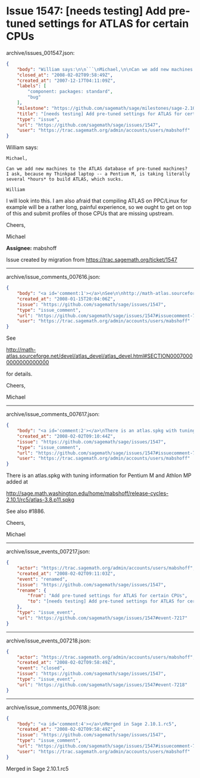 # Issue 1547: [needs testing] Add pre-tuned settings for ATLAS for certain CPUs

archive/issues_001547.json:
```json
{
    "body": "William says:\n\n```\nMichael,\n\nCan we add new machines to the ATLAS database of pre-tuned machines?\nI ask, because my Thinkpad laptop -- a Pentium M, is taking literally\nseveral *hours* to build ATLAS, which sucks.\n\nWilliam\n```\n\nI will look into this. I am also afraid that compiling ATLAS on PPC/Linux for example will be a rather long, painful experience, so we ought to get on top of this and submit profiles of those CPUs that are missing upstream.\n\nCheers,\n\nMichael\n\n**Assignee:** mabshoff\n\nIssue created by migration from https://trac.sagemath.org/ticket/1547\n\n",
    "closed_at": "2008-02-02T09:58:49Z",
    "created_at": "2007-12-17T04:11:09Z",
    "labels": [
        "component: packages: standard",
        "bug"
    ],
    "milestone": "https://github.com/sagemath/sage/milestones/sage-2.10.1",
    "title": "[needs testing] Add pre-tuned settings for ATLAS for certain CPUs",
    "type": "issue",
    "url": "https://github.com/sagemath/sage/issues/1547",
    "user": "https://trac.sagemath.org/admin/accounts/users/mabshoff"
}
```
William says:

```
Michael,

Can we add new machines to the ATLAS database of pre-tuned machines?
I ask, because my Thinkpad laptop -- a Pentium M, is taking literally
several *hours* to build ATLAS, which sucks.

William
```

I will look into this. I am also afraid that compiling ATLAS on PPC/Linux for example will be a rather long, painful experience, so we ought to get on top of this and submit profiles of those CPUs that are missing upstream.

Cheers,

Michael

**Assignee:** mabshoff

Issue created by migration from https://trac.sagemath.org/ticket/1547





---

archive/issue_comments_007616.json:
```json
{
    "body": "<a id='comment:1'></a>\nSee\n\nhttp://math-atlas.sourceforge.net/devel/atlas_devel/atlas_devel.html#SECTION00070000000000000000\n\nfor details.\n\nCheers,\n\nMichael",
    "created_at": "2008-01-15T20:04:06Z",
    "issue": "https://github.com/sagemath/sage/issues/1547",
    "type": "issue_comment",
    "url": "https://github.com/sagemath/sage/issues/1547#issuecomment-7616",
    "user": "https://trac.sagemath.org/admin/accounts/users/mabshoff"
}
```

<a id='comment:1'></a>
See

http://math-atlas.sourceforge.net/devel/atlas_devel/atlas_devel.html#SECTION00070000000000000000

for details.

Cheers,

Michael



---

archive/issue_comments_007617.json:
```json
{
    "body": "<a id='comment:2'></a>\nThere is an atlas.spkg with tuning information for Pentium M and Athlon MP added at\n\nhttp://sage.math.washington.edu/home/mabshoff/release-cycles-2.10.1/rc5/atlas-3.8.p11.spkg\n\nSee also #1886.\n\nCheers,\n\nMichael",
    "created_at": "2008-02-02T09:10:44Z",
    "issue": "https://github.com/sagemath/sage/issues/1547",
    "type": "issue_comment",
    "url": "https://github.com/sagemath/sage/issues/1547#issuecomment-7617",
    "user": "https://trac.sagemath.org/admin/accounts/users/mabshoff"
}
```

<a id='comment:2'></a>
There is an atlas.spkg with tuning information for Pentium M and Athlon MP added at

http://sage.math.washington.edu/home/mabshoff/release-cycles-2.10.1/rc5/atlas-3.8.p11.spkg

See also #1886.

Cheers,

Michael



---

archive/issue_events_007217.json:
```json
{
    "actor": "https://trac.sagemath.org/admin/accounts/users/mabshoff",
    "created_at": "2008-02-02T09:11:03Z",
    "event": "renamed",
    "issue": "https://github.com/sagemath/sage/issues/1547",
    "rename": {
        "from": "Add pre-tuned settings for ATLAS for certain CPUs",
        "to": "[needs testing] Add pre-tuned settings for ATLAS for certain CPUs"
    },
    "type": "issue_event",
    "url": "https://github.com/sagemath/sage/issues/1547#event-7217"
}
```



---

archive/issue_events_007218.json:
```json
{
    "actor": "https://trac.sagemath.org/admin/accounts/users/mabshoff",
    "created_at": "2008-02-02T09:58:49Z",
    "event": "closed",
    "issue": "https://github.com/sagemath/sage/issues/1547",
    "type": "issue_event",
    "url": "https://github.com/sagemath/sage/issues/1547#event-7218"
}
```



---

archive/issue_comments_007618.json:
```json
{
    "body": "<a id='comment:4'></a>\nMerged in Sage 2.10.1.rc5",
    "created_at": "2008-02-02T09:58:49Z",
    "issue": "https://github.com/sagemath/sage/issues/1547",
    "type": "issue_comment",
    "url": "https://github.com/sagemath/sage/issues/1547#issuecomment-7618",
    "user": "https://trac.sagemath.org/admin/accounts/users/mabshoff"
}
```

<a id='comment:4'></a>
Merged in Sage 2.10.1.rc5
